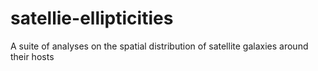 # satellie-ellipticities
A suite of analyses on the spatial distribution of satellite galaxies around their hosts

